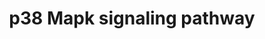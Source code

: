 ---
annotations:
- type: Pathway Ontology
  value: p38 MAPK signaling pathway
authors:
- S.Burel
- MaintBot
- Khanspers
- Ddigles
- Mkutmon
- Egonw
- Eweitz
description: p38 MAPKs are members of the MAPK family that are activated by a variety
  of environmental stresses and inflammatory cytokines. Stress signals are delivered
  to this cascade by members of small GTPases of the Rho family (Rac, Rho, Cdc42).
  As with other MAPK cascades, the membrane-proximal component is a MAPKKK, typically
  a MEKK or a mixed lineage kinase (MLK). The MAPKKK phosphorylates and activated
  MKK3/5, the p38 MAPK kinase. MKK3/6 can also be activated directly by ASK1, which
  is stimulated by apoptotic stimuli. P38 MAK is involved in regulation of Hsp27 and
  MAPKAP-2 and several transcription factors including ATF2, STAT1, THE Max/Myc complex,
  MEF-2, ELK-1 and indirectly CREB via activation of MSK1.
last-edited: 2021-05-14
organisms:
- Rattus norvegicus
redirect_from:
- /index.php/Pathway:WP294
- /instance/WP294
schema-jsonld:
- '@context': https://schema.org/
  '@id': https://wikipathways.github.io/pathways/WP294.html
  '@type': Dataset
  creator:
    '@type': Organization
    name: WikiPathways
  description: p38 MAPKs are members of the MAPK family that are activated by a variety
    of environmental stresses and inflammatory cytokines. Stress signals are delivered
    to this cascade by members of small GTPases of the Rho family (Rac, Rho, Cdc42).
    As with other MAPK cascades, the membrane-proximal component is a MAPKKK, typically
    a MEKK or a mixed lineage kinase (MLK). The MAPKKK phosphorylates and activated
    MKK3/5, the p38 MAPK kinase. MKK3/6 can also be activated directly by ASK1, which
    is stimulated by apoptotic stimuli. P38 MAK is involved in regulation of Hsp27
    and MAPKAP-2 and several transcription factors including ATF2, STAT1, THE Max/Myc
    complex, MEF-2, ELK-1 and indirectly CREB via activation of MSK1.
  keywords:
  - Cdc42
  - Traf2
  - Mapk14
  - LOC100911295
  - Hspb1
  - Grb2
  - Elk1
  - Stat1
  - Pla2g4a
  - Map3k5
  - Rac1
  - Apoptosis
  - LOC100912399
  - Ddit3
  - Mapkapk5
  - Map3k9
  - Creb1
  - Tradd
  - Ripk1
  - Hras
  - Map2k4
  - Shc1
  - Myc
  - Rps6ka5
  - Mknk1
  - Atf2
  - Daxx
  - Tgfbr1
  - Mapkapk2
  - Rasgrf1
  - Map2k6
  - Tgfb2
  - LOC100910771
  - Max
  - Mef2d
  license: CC0
  name: p38 Mapk signaling pathway
seo: CreativeWork
title: p38 Mapk signaling pathway
wpid: WP294
---